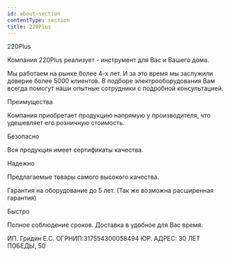 ```yaml
---
id: about-section
contentType: section
title: 220Plus
---
```

220Plus

Компания 220Plus реализует - инструмент для Вас и Вашего дома.

Мы работаем на рынке более 4-х лет. И за это время мы заслужили доверие более 5000 клиентов. В подборе электрооборудования Вам всегда помогут наши опытные сотрудники с подробной консультацией.

Преимущества

Компания приобретает продукцию напрямую у производителя, что удешевляет его розничную стоимость.

Безопасно

Вся продукция имеет сертификаты качества.

Надежно

Предлагаемые товары самого высокого качества.

Гарантия на оборудование до 5 лет. (Так же возможна расширенная гарантия)

Быстро

Полное соблюдение сроков. Доставка в удобное для Вас время.

ИП. Гридин Е.С. ОГРНИП:317554300058494 ЮР. АДРЕС: 30 ЛЕТ ПОБЕДЫ, 50
